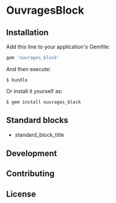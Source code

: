 # OuvragesBlock

## Installation

Add this line to your application's Gemfile:

```ruby
gem 'ouvrages_block'
```

And then execute:

    $ bundle

Or install it yourself as:

    $ gem install ouvrages_block

## Standard blocks

- standard_block_title

## Development

## Contributing

## License
